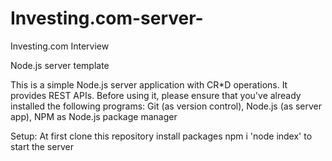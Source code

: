 # Investing.com-server-
Investing.com Interview

Node.js server template

This is a simple Node.js server application with CR*D operations. It provides REST APIs. Before using it, please ensure that you've already installed the following programs:
Git (as version control),
Node.js (as server app),
NPM as Node.js package manager

Setup: 
At first clone this repository
install packages
npm i
'node index' to start the server
